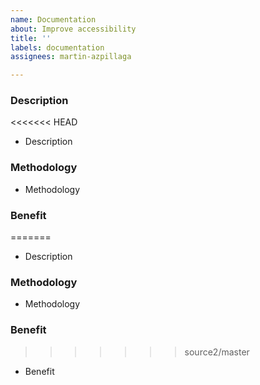 ```yaml
---
name: Documentation
about: Improve accessibility
title: ''
labels: documentation
assignees: martin-azpillaga

---
```


### Description
<<<<<<< HEAD

- Description

### Methodology

- Methodology

### Benefit

=======
- Description

### Methodology
- Methodology

### Benefit
>>>>>>> source2/master
- Benefit
